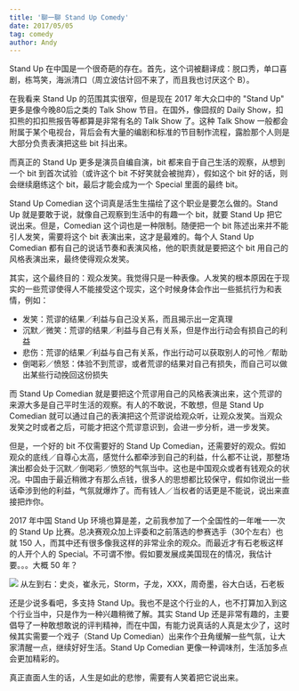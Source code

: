 ```yaml
---
title: '聊一聊 Stand Up Comedy'
date: 2017/05/05
tag: comedy
author: Andy
---
```

Stand Up 在中国是一个很奇葩的存在。首先，这个词被翻译成：脱口秀，单口喜剧，栋笃笑，海派清口（周立波估计回不来了，而且我也讨厌这个 B）。

<!--more-->

在我看来 Stand Up 的范围其实很窄，但是现在 2017 年大众口中的 "Stand Up" 更多是像今晚80后之类的 Talk Show 节目。在国外，像囧叔的 Daily Show，扣扣熊的扣扣熊报告等都算是非常有名的 Talk Show 了。这种 Talk Show 一般都会附属于某个电视台，背后会有大量的编剧和标准的节目制作流程，露脸那个人则是大部分负责表演把这些 bit 抖出来。

而真正的 Stand Up 更多是演员自编自演，bit 都来自于自己生活的观察，从想到一个 bit 到首次试验（或许这个 bit 不好笑就会被抛弃），假如这个 bit 好的话，则会继续磨练这个 bit，最后才能会成为一个 Special 里面的最终 bit。

Stand Up Comedian 这个词真是活生生描绘了这个职业是要怎么做的。Stand Up 就是要敢于说，就像自己观察到生活中的有趣一个 bit，就要 Stand Up 把它说出来。但是，Comedian 这个词也是一种限制。随便把一个 bit 陈述出来并不能引人发笑，需要将这个 bit 表演出来，这才是最难的。每个人 Stand Up Comedian 都有自己的说话节奏和表演风格，他的职责就是要把这个 bit 用自己的风格表演出来，最终使得观众发笑。

其实，这个最终目的：观众发笑。我觉得只是一种表像。人发笑的根本原因在于现实的一些荒谬使得人不能接受这个现实，这个时候身体会作出一些抵抗行为和表情，例如：

- 发笑：荒谬的结果／利益与自己没关系，而且揭示出一定真理
- 沉默／微笑：荒谬的结果／利益与自己有关系，但是作出行动会有损自己的利益
- 悲伤：荒谬的结果／利益与自己有关系，作出行动可以获取别人的可怜／帮助
- 倒喝彩／愤怒：体验不到荒谬，或者荒谬的结果对自己有损失，而自己可以做出某些行动挽回这份损失

而 Stand Up Comedian 就是要把这个荒谬用自己的风格表演出来，这个荒谬的来源大多是自己平时生活的观察。有人的不敢说，不敢想，但是 Stand Up Comedian 就可以通过自己的表演把这个荒谬说给观众听，让观众发笑。当观众发笑之时或者之后，可能才把这个荒谬意识到，会进一步分析，进一步发笑。

但是，一个好的 bit 不仅需要好的 Stand Up Comedian，还需要好的观众。假如观众的底线／自尊心太高，感觉什么都牵涉到自己的利益，什么都不让说，那整场演出都会处于沉默／倒喝彩／愤怒的气氛当中。这也是中国观众或者有钱观众的状况。中国由于最近稍微才有那么点钱，很多人的思想都比较保守，假如你说出一些话牵涉到他的利益，气氛就爆炸了。而有钱人／当权者的话更是不能说，说出来直接把炸你。

2017 年中国 Stand Up 环境也算是差，之前我参加了一个全国性的一年唯一一次的 Stand Up 比赛。总决赛观众加上评委和之前落选的参赛选手（30个左右）也就 150 人，而其中还有很多像我这样的非常业余的观众。而最近才有石老板这样的人开个人的 Special。不可谓不惨。假如要发展成美国现在的情况，我估计要。。。大概 50 年？

![](/images/china-stand-up.png)
从左到右：史炎，崔永元，Storm，子龙，XXX，周奇墨，谷大白话，石老板

还是少说多看吧，多支持 Stand Up。我也不是这个行业的人，也不打算加入到这个行业当中，只是作为一种兴趣稍微了解。其实 Stand Up 还是非常有趣的，主要倡导了一种敢想敢说的评判精神，而在中国，有能力说真话的人真是太少了，这时候其实需要一个戏子（Stand Up Comedian）出来作个丑角缓解一些气氛，让大家清醒一点，继续好好生活。Stand Up Comedian 更像一种调味剂，生活加多点会更加精彩的。

真正直面人生的话，人生是如此的悲惨，需要有人笑着把它说出来。
